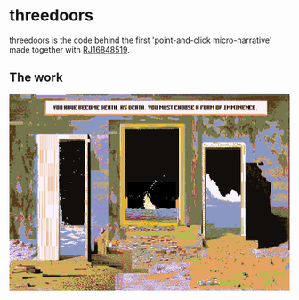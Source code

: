 # threedoors #

threedoors is the code behind the first 'point-and-click micro-narrative' made together with [RJ16848519](https://x.com/RJ16848519).

## The work ##
<p align="center">

<img src="threedoors.png" width="600" />

</p>
